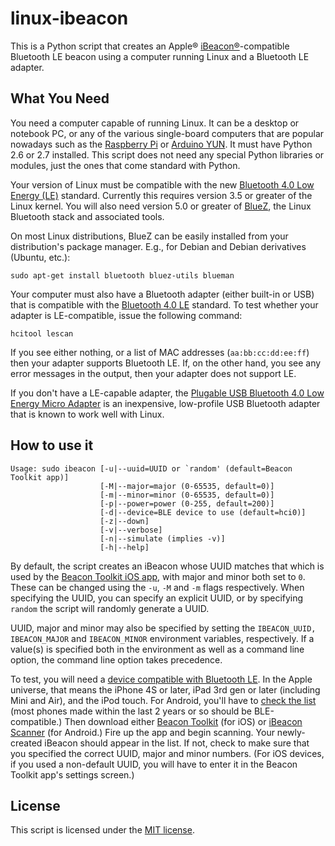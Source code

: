 linux-ibeacon
=============

This is a Python script that creates an Apple® [iBeacon®][IBEACON]-compatible Bluetooth LE
beacon using a computer running Linux and a Bluetooth LE adapter.

What You Need
-------------

You need a computer capable of running Linux.  It can be a desktop or notebook PC, or any
of the various single-board computers that are popular nowadays such as the [Raspberry Pi][PI]
or [Arduino YUN][YUN].  It must have Python 2.6 or 2.7 installed.  This script does not need
any special Python libraries or modules, just the ones that come standard with Python.

Your version of Linux must be compatible with the new [Bluetooth 4.0 Low Energy (LE)][BLE] standard.
Currently this requires version 3.5 or greater of the Linux kernel.  You will
also need version 5.0 or greater of [BlueZ][BLUEZ], the Linux Bluetooth stack and associated
tools.

On most Linux distributions, BlueZ can be easily installed from your distribution's package
manager.  E.g., for Debian and Debian derivatives (Ubuntu, etc.):

`sudo apt-get install bluetooth bluez-utils blueman`

Your computer must also have a Bluetooth adapter (either built-in or USB) that is compatible with
the [Bluetooth 4.0 LE][BLE] standard.  To test whether your adapter is LE-compatible, issue the
following command:

`hcitool lescan`

If you see either nothing, or a list of MAC addresses (`aa:bb:cc:dd:ee:ff`) then your adapter
supports Bluetooth LE.  If, on the other hand, you see any error messages in the output, then
your adapter does not support LE.

If you don't have a LE-capable adapter, the [Plugable USB Bluetooth 4.0 Low Energy Micro Adapter][USB-BT-LE]
is an inexpensive, low-profile USB Bluetooth adapter that is known to work well with Linux.

How to use it
-------------

    Usage: sudo ibeacon [-u|--uuid=UUID or `random' (default=Beacon Toolkit app)]
                        [-M|--major=major (0-65535, default=0)]
                        [-m|--minor=minor (0-65535, default=0)]
                        [-p|--power=power (0-255, default=200)]
                        [-d|--device=BLE device to use (default=hci0)]
                        [-z|--down]
                        [-v|--verbose]
                        [-n|--simulate (implies -v)]
                        [-h|--help]

By default, the script creates an iBeacon whose UUID matches that which is used by the [Beacon Toolkit iOS app][BEACON-APP-IOS],
with major and minor both set to `0`.  These can be changed using the `-u`, `-M` and `-m` flags respectively.  When specifying
the UUID, you can specify an explicit UUID, or by specifying `random` the script will randomly generate a UUID.

UUID, major and minor may also be specified by setting the `IBEACON_UUID,` `IBEACON_MAJOR` and `IBEACON_MINOR` environment
variables, respectively.  If a value(s) is specified both in the environment as well as a command line option, the command
line option takes precedence.

To test, you will need a [device compatible with Bluetooth LE][BLE-DEVICES].  In the Apple universe, that means the iPhone 4S
or later, iPad 3rd gen or later (including Mini and Air), and the iPod touch.  For Android, you'll have to
[check the list][BLE-DEVICES] (most phones made within the last 2 years or so should be BLE-compatible.)  Then download
either [Beacon Toolkit][BEACON-APP-IOS] (for iOS) or [iBeacon Scanner][BEACON-APP-ANDROID] (for Android.)  Fire up the app
and begin scanning.  Your newly-created iBeacon should appear in the list.  If not, check to make sure that you
specified the correct UUID, major and minor numbers.  (For iOS devices, if you used a non-default UUID, you will have to
enter it in the Beacon Toolkit app's settings screen.)

License
-------

This script is licensed under the [MIT license][MITLICENSE].

[IBEACON]: https://developer.apple.com/ibeacon/ "iBeacon info page"
[PI]: http://www.amazon.com/dp/B00LPESRUK/?tag=otakunocast-20 "Raspberry Pi"
[YUN]: http://www.amazon.com/dp/B00F6YJK3S/?tag=otakunocast-20 "Arduino YUN"
[BLE]: http://en.wikipedia.org/wiki/Bluetooth_low_energy "Bluetooth LE"
[USB-BT-LE]: http://www.amazon.com/dp/B009ZIILLI/?tag=otakunocast-20 "Plugable USB Bluetooth 4.0 Low Energy Micro Adapter"
[BLUEZ]: http://www.bluez.org "BlueZ - Linux Bluetooth stack"
[MITLICENSE]: http://opensource.org/licenses/MIT "MIT License"
[BLE-DEVICES]: http://www.bluetooth.com/Pages/Bluetooth-Smart-Devices-List.aspx "Bluetooth LE compatible devices"
[BEACON-APP-IOS]: https://itunes.apple.com/us/app/beacon-toolkit/id728479775?mt=8 "Beacon Toolkit iOS App"
[BEACON-APP-ANDROID]: https://play.google.com/store/apps/details?id=de.flurp.beaconscanner.app "iBeacon Scanner Android App"